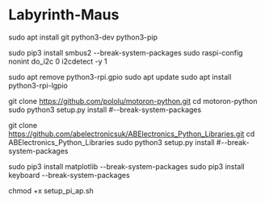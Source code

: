 # Labyrinth-Maus

sudo apt install git python3-dev python3-pip

sudo pip3 install smbus2 --break-system-packages
sudo raspi-config nonint do_i2c 0
i2cdetect -y 1

sudo apt remove python3-rpi.gpio
sudo apt update
sudo apt install python3-rpi-lgpio

git clone https://github.com/pololu/motoron-python.git
cd motoron-python
sudo python3 setup.py install #--break-system-packages

git clone https://github.com/abelectronicsuk/ABElectronics_Python_Libraries.git
cd ABElectronics_Python_Libraries
sudo python3 setup.py install #--break-system-packages

sudo pip3 install matplotlib --break-system-packages
sudo pip3 install keyboard --break-system-packages

chmod +x setup_pi_ap.sh


